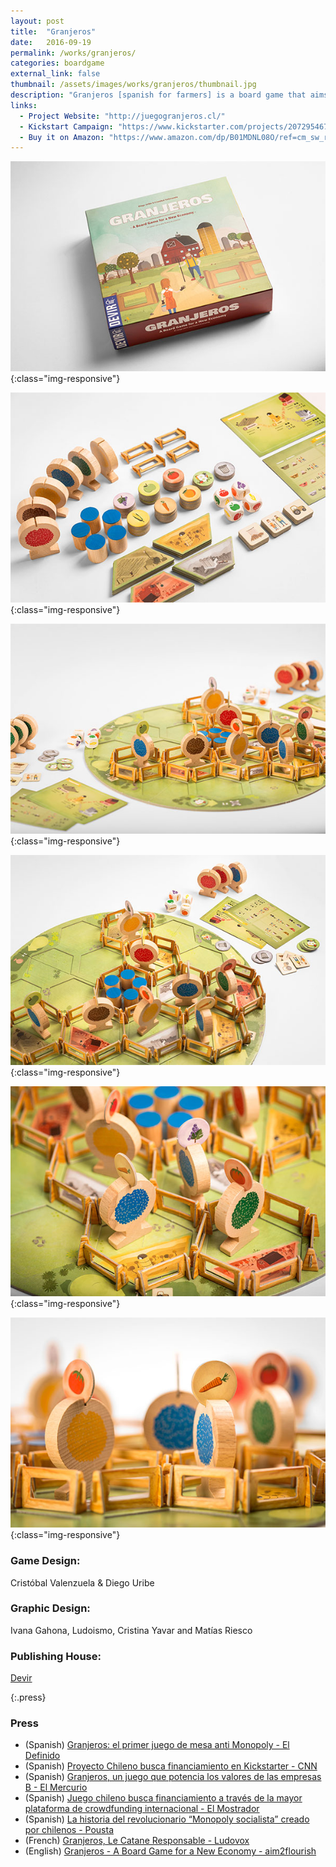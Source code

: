 ```yaml
---
layout: post
title:  "Granjeros"
date:   2016-09-19 
permalink: /works/granjeros/
categories: boardgame
external_link: false
thumbnail: /assets/images/works/granjeros/thumbnail.jpg
description: "Granjeros [spanish for farmers] is a board game that aims to provide a new economic reality by promoting an alternative game that brings forth a new set of values that, thought it recognises competition as a driving force behind growth and development, it balances it with cooperation, sustainability and accountability."
links:
  - Project Website: "http://juegogranjeros.cl/"
  - Kickstart Campaign: "https://www.kickstarter.com/projects/2072954670/granjeros-a-board-game-for-a-new-economy?lang=es"
  - Buy it on Amazon: "https://www.amazon.com/dp/B01MDNL08O/ref=cm_sw_r_cp_ep_dp_OOeoybXGV9X5E"
---
```



![alt text](/assets/images/works/granjeros/05granjeros.jpg "Granjeros 5"){:class="img-responsive"}

![alt text](/assets/images/works/granjeros/06granjeros.jpg "Granjeros 6"){:class="img-responsive"}

![alt text](/assets/images/works/granjeros/01granjeros.jpg "Granjeros 1"){:class="img-responsive"}

![alt text](/assets/images/works/granjeros/04granjeros.jpg "Granjeros 4"){:class="img-responsive"}

![alt text](/assets/images/works/granjeros/03granjeros.jpg "Granjeros 3"){:class="img-responsive"}

![alt text](/assets/images/works/granjeros/02granjeros.jpg "Granjeros 2"){:class="img-responsive"}


### Game Design:
Cristóbal Valenzuela & Diego Uribe

### Graphic Design:
Ivana Gahona, Ludoismo, Cristina Yavar and Matías Riesco
### Publishing House:
[Devir](http://www.devir.com/)

{:.press}
### Press
- (Spanish) [Granjeros: el primer juego de mesa anti Monopoly - El Definido](http://www.eldefinido.cl/actualidad/pais/5175/)
- (Spanish) [Proyecto Chileno busca financiamiento en Kickstarter - CNN](http://www.cnnchile.com/noticia/2015/05/11/)
- (Spanish) [Granjeros, un juego que potencia los valores de las empresas B - El Mercurio ](http://www.innovacion.cl/2014/10/granjeros-un-juego-que-potencia-los-valores-de-las-empresas-b/)
- (Spanish) [Juego chileno busca financiamiento a través de la mayor plataforma de crowdfunding internacional - El Mostrador ](http://www.elmostrador.cl/vida-en-linea/2015/05/13/juego-chileno-busca-financiamiento-a-traves-de-la-mayor-plataforma-de-crowdfunding-internacional/)
- (Spanish) [La historia del revolucionario “Monopoly socialista” creado por chilenos - Pousta](https://pousta.com/monopoly-socialista-granjeros-chile/)
- (French) [Granjeros, Le Catane Responsable - Ludovox](http://ludovox.fr/granjeros-le-catane-responsable-ks/)
- (English) [Granjeros - A Board Game for a New Economy - aim2flourish](http://aim2flourish.com/sightings/view/150/slug/granjeros-a-board-game-for-a-n)
